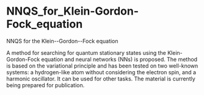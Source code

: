 # NNQS_for_Klein-Gordon-Fock_equation
NNQS for the Klein--Gordon--Fock equation

A method for searching for quantum stationary states using the Klein-Gordon-Fock equation and neural networks (NNs) is proposed. The method is based on the variational principle and has been tested on two well-known systems: a hydrogen-like atom without considering the electron spin, and a harmonic oscillator.  It can be used for other tasks. The material is currently being prepared for publication.
